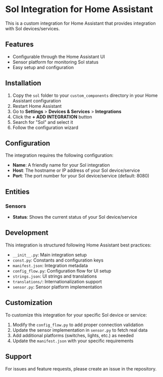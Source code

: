 # Sol Integration for Home Assistant

This is a custom integration for Home Assistant that provides integration with Sol devices/services.

## Features

- Configurable through the Home Assistant UI
- Sensor platform for monitoring Sol status
- Easy setup and configuration

## Installation

1. Copy the `sol` folder to your `custom_components` directory in your Home Assistant configuration
2. Restart Home Assistant
3. Go to **Settings** > **Devices & Services** > **Integrations**
4. Click the **+ ADD INTEGRATION** button
5. Search for "Sol" and select it
6. Follow the configuration wizard

## Configuration

The integration requires the following configuration:

- **Name**: A friendly name for your Sol integration
- **Host**: The hostname or IP address of your Sol device/service
- **Port**: The port number for your Sol device/service (default: 8080)

## Entities

### Sensors

- **Status**: Shows the current status of your Sol device/service

## Development

This integration is structured following Home Assistant best practices:

- `__init__.py`: Main integration setup
- `const.py`: Constants and configuration keys
- `manifest.json`: Integration metadata
- `config_flow.py`: Configuration flow for UI setup
- `strings.json`: UI strings and translations
- `translations/`: Internationalization support
- `sensor.py`: Sensor platform implementation

## Customization

To customize this integration for your specific Sol device or service:

1. Modify the `config_flow.py` to add proper connection validation
2. Update the sensor implementation in `sensor.py` to fetch real data
3. Add additional platforms (switches, lights, etc.) as needed
4. Update the `manifest.json` with your specific requirements

## Support

For issues and feature requests, please create an issue in the repository. 